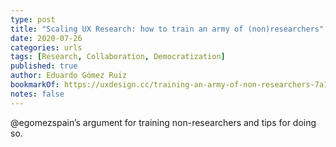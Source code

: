 ```yaml
---
type: post
title: "Scaling UX Research: how to train an army of (non)researchers"
date: 2020-07-26
categories: urls
tags: [Research, Collaboration, Democratization]
published: true
author: Eduardo Gómez Ruiz
bookmarkOf: https://uxdesign.cc/training-an-army-of-non-researchers-7a1853553b5
notes: false
---
```


@egomezspain’s argument for training non-researchers and tips for doing so.